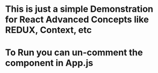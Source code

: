 # This is just a simple Demonstration for React Advanced Concepts like REDUX, Context, etc
# To Run you can un-comment  the component in App.js
